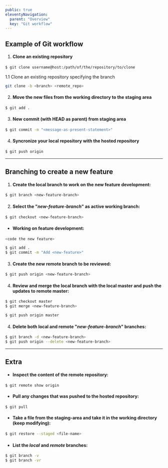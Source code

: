```yaml
---
public: true
eleventyNavigation:
  parent: "Overview"
  key: "Git workflow"
---
```


## Example of Git workflow

1. #### Clone an existing repository

```bash
$ git clone username@host:/path/of/the/repository/to/clone
```
1.1 Clone an existing repository specifying the branch
```bash
git clone -b <branch> <remote_repo>
```
2. #### Move the new files from the working directory to the staging area

```bash
$ git add .
```

3. #### New commit (with HEAD as parent) from staging area

```bash
$ git commit -m "<message-as-present-statement>"
```

4. #### Syncronize your local repository with the hosted repository

```bash
$ git push origin
```

---

## Branching to create a new feature

1. #### Create the **local branch** to work on the new feature development:

```bash
$ git branch <new-feature-branch>
```

2. #### Select the "_new-feature-branch_" as active working branch:

```bash
$ git checkout <new-feature-branch>
```

- #### Working on feature development:

```bash
<code the new feature>

$ git add .
$ git commit -m "Add <new-feature>"
```

3. #### Create the new **remote branch** to be reviewed:

```bash
$ git push origin <new-feature-branch>
```

4. #### Review and merge the local branch with the local master and push the updates to remote master:

```bash
$ git checkout master
$ git merge <new-feature-branch>

$ git push origin master

```

4. #### Delete both local and remote "_new-feature-branch_" branches:

```bash
$ git branch -d <new-feature-branch>
$ git push origin --delete <new-feature-branch>
```

---

## Extra

- #### Inspect the content of the remote repository:

```
$ git remote show origin
```

- #### Pull any changes that was pushed to the hosted repository:

```
$ git pull
```

- #### Take a file from the staging-area and take it in the working directory (keep modifying):

```bash
$ git restore --staged <file-name>
```

- #### List the _local_ and _remote_ branches:

```bash
$ git branch -v
$ git branch -vr
```
